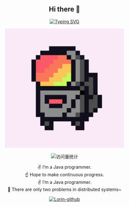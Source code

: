 <div align="center">

## Hi there 👋
  
  <!-- dynamic typing effect 动态打字效果 -->
  <div align="center">
    <a href="https://git.io/typing-svg"><img src="https://readme-typing-svg.demolab.com?  font=Reddit+Sans&size=24&duration=3000&pause=500&color=16D4E9&center=true&vCenter=true&random=false&width=435&lines=Welcome+to+the+barren+land;Oh%2C+I+mean+my+brain" alt="Typing SVG" />
    </a>
  </div>

  <!-- knock code pictures 敲代码的图片 -->
  <img src="https://github.com/Kugaaa/my-pic/blob/main/air-rainbown2.gif" style="width:75%"/><br>

  <!-- profile logo 个人资料徽标 -->
  <div align="center">
<!--     <a href="https://juejin.cn/user/3257207932075799"><img src="https://img.shields.io/badge/Website-博客-blue" /></a>&emsp;
    <a href="https://space.bilibili.com/23473180/"><img src="https://img.shields.io/badge/Bilibili-B站-ff69b4" /></a>&emsp;
    <a href="https://blog.csdn.net/qq_35578171/"><img src="https://img.shields.io/badge/CSDN-论坛-c32136" /></a>&emsp;
    <a href="https://www.zhihu.com/people/zhjunqiu"><img src="https://img.shields.io/badge/Zhihu-知乎-blue" /></a>&emsp; -->
    <!-- visitor statistics logo 访问量统计徽标 -->
    <img src="https://komarev.com/ghpvc/?username=Kugaaa&label=Views&color=0e75b6&style=flat" alt="访问量统计" />
  </div>
<p><b></b></p>


✌️ I’m a Java programmer. <br>
☝️ Hope to make continuous progress. <br>
✌️ I’m a Java programmer. <br>
🤪 There are only two problems in distributed systems~ <br>

[![Lorin-github](https://github-readme-stats.vercel.app/api?username=Kugaaa)](https://github.com/anuraghazra/github-readme-stats)

</div>
